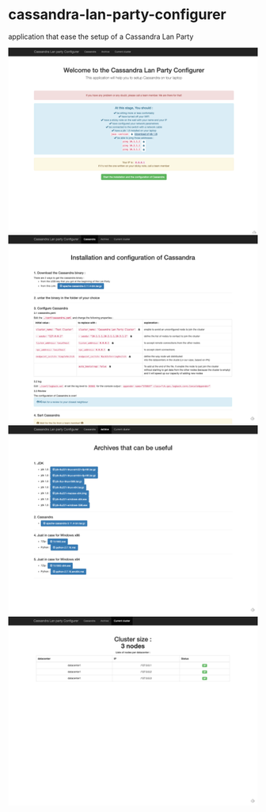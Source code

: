 # cassandra-lan-party-configurer
application that ease the setup of a Cassandra Lan Party

![](images/welcome.png)
![](images/cassandra.png)
![](images/archives.png)
![](images/cluster.png)
